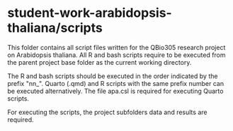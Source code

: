 # student-work-arabidopsis-thaliana/scripts

This folder contains all script files written for the QBio305 research project
on Arabidopsis thaliana. All R and bash scripts require to be executed from the
parent project base folder as the current working directory.

The R and bash scripts should be executed in the order indicated by the
prefix "nn_". Quarto (.qmd) and R scripts with the same prefix number can be
executed alternatively. The file apa.csl is required for executing Quarto
scripts.

For executing the scripts, the project subfolders data and results are
required.